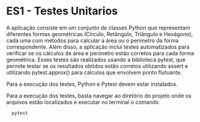 # ES1 - Testes Unitarios 

A aplicação consiste em um conjunto de classes Python que representam diferentes formas geométricas (Círculo, Retângulo, Triângulo e Hexágono), cada uma com métodos para calcular a área ou o perímetro da forma correspondente.
Além disso, a aplicação inclui testes automatizados para verificar se os cálculos de área e perímetro estão corretos para cada forma geométrica. Esses testes são realizados usando a biblioteca pytest, que permite testar se os resultados obtidos estão corretos utilizando assert e utilizando pytest.approx() para cálculos que envolvem ponto flutuante.

Para a execução dos testes, Python e Pytest devem estar instalados.

Para a execução dos testes, basta navegar ao diretório do projeto onde os arquivos estão localizados e executar no terminal o comando 
```
  pytest
```
